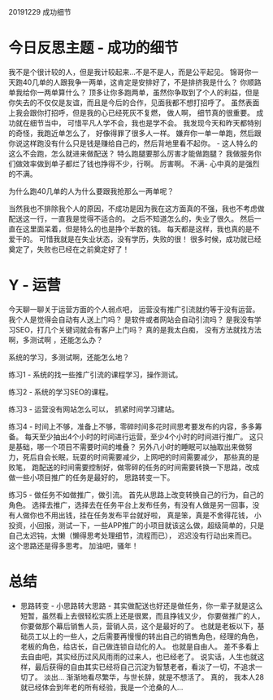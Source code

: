 

20191229 成功细节

# 今日反思主题 - 成功的细节

我不是个很计较的人，但是我计较起来...不是不是人，而是公平起见。 锦哥你一天跑40几单的人跟我争一两单，这肯定是安排好了，不是排挤我是什么？  你顺路单我给你一两单算什么？   顶多让你多跑两单，虽然你争取到了个人的利益，但是你失去的不仅仅是友谊，而且是今后的合作，见面我都不想打招呼了。 虽然表面上我会跟你打招呼，但是我的心已经死灰不复燃，   做人啊， 细节真的很重要。    成功就在细节当中， 可惜平凡人学不会，我也是学不会。      我发现今天和昨天都特别的奇怪，我跑近单怎么了，  好像得罪了很多人一样。   嫌弃你一单一单跑，然后跟你说这样跑没有什么只是钱是赚给自己的，然后背地里看不起你。   - 这人特么的这么不会跑，怎么就进来做配送？    特么跑腿要那么厉害才能做跑腿？ 我做服务你们做效率做到单子都烂了钱也挣得不少，行啊。   厉害啊。     不满- 心中真的是强烈的不满。 

为什么跑40几单的人为什么要跟我抢那么一两单呢？ 

当然我也不排除我个人的原因，不成功是因为我在这方面真的不强，我也不考虑做配送这一行，一直我是觉得不适合的。   之后不知道怎么的，失业了很久。  然后一直在这里面呆着，但是特么的也是挣个半数的钱。   每天都是这样，我也真的是不爱干的。    可惜我就是在失业状态，没有学历，失败的很！  很多时候，成功就已经奠定了，失败也已经在之前奠定好了！



# Y - 运营

今天聊一聊关于运营方面的个人弱点吧，  运营没有推广引流就约等于没有运营。  我个人是觉得会自动有人送上门吗？ 是软件或者网站会自动引流吗？  是我没有学习SEO，打几个关键词就会有客户上门吗？ 真的是我太白痴，  没有方法就找方法啊，多测试啊 ，还能怎么办？     

系统的学习，多测试啊，还能怎么地？ 

练习1 -  系统的找一些推广引流的课程学习，操作测试。 

练习2 - 系统的学习SEO的课程。

练习3 - 运营没有网站怎么可以， 抓紧时间学习建站。

练习4 - 时间上不够，准备上不够，零碎时间多花时间思考要发布的内容，多多筹备。 每天至少抽出4个小时的时间进行运营，至少4个小时的时间进行推广。 这只是基础，哪一个项目不需要时间的堆叠？    另外八小时的睡眠可以抽取出来做努力，死后自会长眠，玩耍的时间需要减少，上网吧的时间需要减少， 那些真的是败笔， 跑配送的时间需要控制好，做零碎的任务的时间需要转换一下思路，改成做一些小项目推广的任务是最好的， 思路转变一下。 


练习5 - 做任务不如做推广，做引流。    首先从思路上改变转换自己的行为，自己的角色。  选择去推广，选择去在任务平台上发布任务，有没有人做是另一回事，没有人做你也不用出钱，挂在任务发布平台就好啦， 真是笨，真是不舍得花钱，   小投资，小回报，测试一下，一些APP推广的小项目就该这么做，超级简单的，只是自己太迟钝，太懒（懒得思考处理细节，流程而已）， 迟迟没有行动出来而已。  这个思路还是得多思考。 加油吧，骚年！


# 总结

- 思路转变 - 小思路转大思路 - 其实做配送也好还是做任务，你一辈子就是这么短暂，虽然看上去很轻松实质上还是很累，而且挣钱又少， 你要做推广的人，你要做那个幕后销售人员，营销人员，这个是最好的了。   也就是老板以下，基础员工以上的一些人，之后需要再慢慢的转出自己的销售角色，经理的角色，老板的角色，给店长，自己做连锁自动化的人。  也就是自由人。  差不多看上去自由吧，其实经历过风风雨雨的过来人，也已经老了。   说实话，人生也就这样，最后获得的自由其实已经将自己沉淀为智慧老者，看淡了一切，不追求一切了。  淡出... 渐渐地看尽繁华，与世长辞，就是不想活了。 真的， 我本人28就已经体会到年老的所有经验，我是一个沧桑的人...

